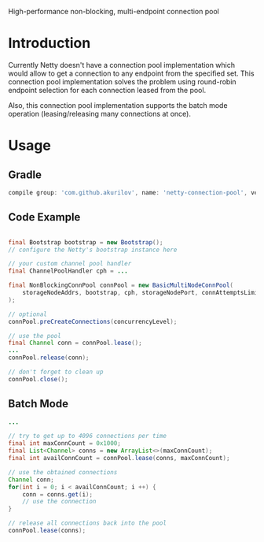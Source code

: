 High-performance non-blocking, multi-endpoint connection pool

# Introduction

Currently Netty doesn't have a connection pool implementation which
would allow to get a connection to any endpoint from the specified set.
This connection pool implementation solves the problem using
round-robin endpoint selection for each connection leased from the pool.

Also, this connection pool implementation supports the batch mode
operation (leasing/releasing many connections at once).

# Usage

## Gradle

```groovy
compile group: 'com.github.akurilov', name: 'netty-connection-pool', version: '1.2.0'
```

## Code Example

```java

final Bootstrap bootstrap = new Bootstrap();
// configure the Netty's bootstrap instance here

// your custom channel pool handler
final ChannelPoolHandler cph = ...

final NonBlockingConnPool connPool = new BasicMultiNodeConnPool(
    storageNodeAddrs, bootstrap, cph, storageNodePort, connAttemptsLimit
);

// optional
connPool.preCreateConnections(concurrencyLevel);

// use the pool
final Channel conn = connPool.lease();
...
connPool.release(conn);

// don't forget to clean up
connPool.close();
```

## Batch Mode

```java
...

// try to get up to 4096 connections per time
final int maxConnCount = 0x1000;
final List<Channel> conns = new ArrayList<>(maxConnCount);
final int availConnCount = connPool.lease(conns, maxConnCount);

// use the obtained connections
Channel conn;
for(int i = 0; i < availConnCount; i ++) {
    conn = conns.get(i);
    // use the connection
}

// release all connections back into the pool
connPool.lease(conns);
```
